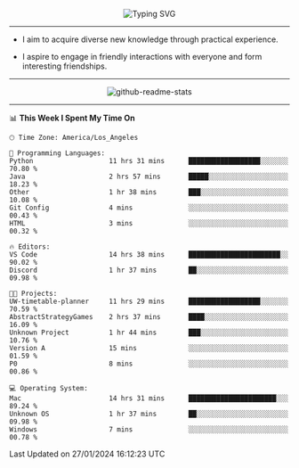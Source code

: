 <p align="center">
  <img src="https://readme-typing-svg.demolab.com?font=Fira+Code&weight=500&size=32&duration=2500&pause=1600&center=true&vCenter=true&random=false&width=1024&height=64&lines=Hi+there+%F0%9F%91%8B;I'm+delighted+you+could+make+it+here+%F0%9F%8E%89;I'm+Harry%2C+a+college+student+still+finding+my+way" alt="Typing SVG" />
</p>


---


- I aim to acquire diverse new knowledge through practical experience.

- I aspire to engage in friendly interactions with everyone and form interesting friendships.


---


<p align="center">
  <img src="https://github-readme-stats.vercel.app/api?username=Harry-Jing&show_icons=true" alt="github-readme-stats"/>
</p>


---

<!--START_SECTION:waka-->
📊 **This Week I Spent My Time On** 

```text
🕑︎ Time Zone: America/Los_Angeles

💬 Programming Languages: 
Python                   11 hrs 31 mins      ██████████████████░░░░░░░   70.80 % 
Java                     2 hrs 57 mins       █████░░░░░░░░░░░░░░░░░░░░   18.23 % 
Other                    1 hr 38 mins        ███░░░░░░░░░░░░░░░░░░░░░░   10.08 % 
Git Config               4 mins              ░░░░░░░░░░░░░░░░░░░░░░░░░   00.43 % 
HTML                     3 mins              ░░░░░░░░░░░░░░░░░░░░░░░░░   00.32 % 

🔥 Editors: 
VS Code                  14 hrs 38 mins      ███████████████████████░░   90.02 % 
Discord                  1 hr 37 mins        ██░░░░░░░░░░░░░░░░░░░░░░░   09.98 % 

🐱‍💻 Projects: 
UW-timetable-planner     11 hrs 29 mins      ██████████████████░░░░░░░   70.59 % 
AbstractStrategyGames    2 hrs 37 mins       ████░░░░░░░░░░░░░░░░░░░░░   16.09 % 
Unknown Project          1 hr 44 mins        ███░░░░░░░░░░░░░░░░░░░░░░   10.76 % 
Version A                15 mins             ░░░░░░░░░░░░░░░░░░░░░░░░░   01.59 % 
P0                       8 mins              ░░░░░░░░░░░░░░░░░░░░░░░░░   00.86 % 

💻 Operating System: 
Mac                      14 hrs 31 mins      ██████████████████████░░░   89.24 % 
Unknown OS               1 hr 37 mins        ██░░░░░░░░░░░░░░░░░░░░░░░   09.98 % 
Windows                  7 mins              ░░░░░░░░░░░░░░░░░░░░░░░░░   00.78 % 
```


 Last Updated on 27/01/2024 16:12:23 UTC
<!--END_SECTION:waka-->
